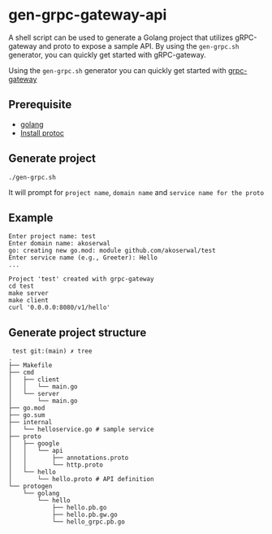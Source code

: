 # gen-grpc-gateway-api
A shell script can be used to generate a Golang project that utilizes gRPC-gateway and proto to expose a sample API. By using the `gen-grpc.sh` generator, you can quickly get started with gRPC-gateway.

Using the `gen-grpc.sh` generator you can quickly get started with [grpc-gateway](https://grpc-ecosystem.github.io/grpc-gateway/#getting-started)

## Prerequisite
* [golang](https://go.dev/doc/install)
* [Install protoc](https://github.com/protocolbuffers/protobuf/releases)


## Generate project
```
./gen-grpc.sh
```
It will prompt for `project name`, `domain name` and `service name for the proto`

## Example
```
Enter project name: test
Enter domain name: akoserwal
go: creating new go.mod: module github.com/akoserwal/test
Enter service name (e.g., Greeter): Hello
...

Project 'test' created with grpc-gateway
cd test
make server
make client
curl '0.0.0.0:8080/v1/hello'
```

## Generate project structure

```
 test git:(main) ✗ tree
.
├── Makefile
├── cmd
│   ├── client
│   │   └── main.go
│   └── server
│       └── main.go
├── go.mod
├── go.sum
├── internal
│   └── helloservice.go # sample service
├── proto
│   ├── google
│   │   └── api
│   │       ├── annotations.proto
│   │       └── http.proto
│   └── hello
│       └── hello.proto # API definition
└── protogen
    └── golang
        └── hello
            ├── hello.pb.go
            ├── hello.pb.gw.go
            └── hello_grpc.pb.go

```